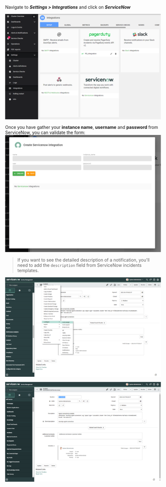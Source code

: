 Navigate to  ***Settings > Integrations*** and click on ***ServiceNow***

 ![](2021-01-11-12-11-59.png)

Once you have gather your **instance name**, **username** and **password** from ServiceNow, you can validate the form:
![](2021-01-11-11-45-57.png)


> If you want to see the detailed description of a notification, you'll need to add the `description` field from ServiceNow incidents templates. 

![](2021-01-11-12-06-23.png)

![](2021-01-11-12-02-26.png)